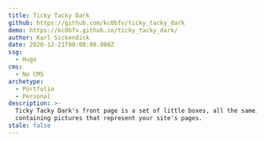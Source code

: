```yaml
---
title: Ticky Tacky Dark
github: https://github.com/kc0bfv/ticky_tacky_dark
demo: https://kc0bfv.github.io/ticky_tacky_dark/
author: Karl Sickendick
date: 2020-12-21T00:00:00.000Z
ssg:
  - Hugo
cms:
  - No CMS
archetype:
  - Portfolio
  - Personal
description: >-
  Ticky Tacky Dark's front page is a set of little boxes, all the same,
  containing pictures that represent your site's pages.
stale: false
---
```

